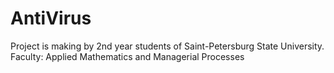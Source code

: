 # AntiVirus
Project is making by 2nd year students of Saint-Petersburg State University. 
Faculty: Applied Mathematics and  Managerial Processes
